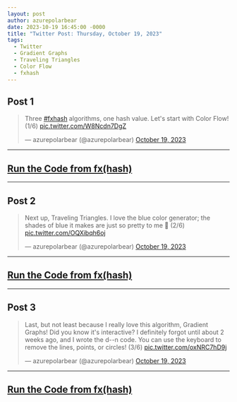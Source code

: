 ```yaml
---
layout: post
author: azurepolarbear
date: 2023-10-19 16:45:00 -0000
title: "Twitter Post: Thursday, October 19, 2023"
tags:
  - Twitter
  - Gradient Graphs
  - Traveling Triangles
  - Color Flow
  - fxhash
---
```


## Post 1

<blockquote class="twitter-tweet"><p lang="en" dir="ltr">Three <a href="https://twitter.com/hashtag/fxhash?src=hash&amp;ref_src=twsrc%5Etfw">#fxhash</a> algorithms, one hash value. Let&#39;s start with Color Flow! (1/6) <a href="https://t.co/W8Ncdn7DgZ">pic.twitter.com/W8Ncdn7DgZ</a></p>&mdash; azurepolarbear (@azurepolarbear) <a href="https://twitter.com/azurepolarbear/status/1715122018683687151?ref_src=twsrc%5Etfw">October 19, 2023</a></blockquote> <script async src="https://platform.twitter.com/widgets.js" charset="utf-8"></script>


----


## <a href="https://gateway.fxhash2.xyz/ipfs/QmPedWAC1hY8RHXhwzzdkKrj9vBh4fxVW3aVLX6t1V9oDg/?fxhash=ooeXSPyUp65aBhnrY7dLK8t7pyZdwHU4NY64F7GVj9spJbP77qF&fxiteration=42" target="_blank" rel="noopener noreferrer">Run the Code from fx(hash)</a>


----


## Post 2

<blockquote class="twitter-tweet" data-conversation="none"><p lang="en" dir="ltr">Next up, Traveling Triangles. I love the blue color generator; the shades of blue it makes are just so pretty to me 💙 (2/6) <a href="https://t.co/OQXibqh6oj">pic.twitter.com/OQXibqh6oj</a></p>&mdash; azurepolarbear (@azurepolarbear) <a href="https://twitter.com/azurepolarbear/status/1715122033955119261?ref_src=twsrc%5Etfw">October 19, 2023</a></blockquote> <script async src="https://platform.twitter.com/widgets.js" charset="utf-8"></script>


----


## <a href="https://gateway.fxhash2.xyz/ipfs/QmYgkvf2zBCEZKh7Xu8KNt3nbYdsAKF8RDgmwvjunRMneu/?fxhash=ooeXSPyUp65aBhnrY7dLK8t7pyZdwHU4NY64F7GVj9spJbP77qF&fxiteration=97" target="_blank" rel="noopener noreferrer">Run the Code from fx(hash)</a>


----


## Post 3

<blockquote class="twitter-tweet" data-conversation="none"><p lang="en" dir="ltr">Last, but not least because I really love this algorithm, Gradient Graphs! Did you know it&#39;s interactive? I definitely forgot until about 2 weeks ago, and I wrote the d--n code. You can use the keyboard to remove the lines, points, or circles! (3/6) <a href="https://t.co/oxNRC7hD9j">pic.twitter.com/oxNRC7hD9j</a></p>&mdash; azurepolarbear (@azurepolarbear) <a href="https://twitter.com/azurepolarbear/status/1715122041152512400?ref_src=twsrc%5Etfw">October 19, 2023</a></blockquote> <script async src="https://platform.twitter.com/widgets.js" charset="utf-8"></script>


----


## <a href="https://gateway.fxhash2.xyz/ipfs/QmbcSjKXsHaVAjRsFB42MGLCZMdDSUqCFTKc86Tbwhssk1/?fxhash=ooeXSPyUp65aBhnrY7dLK8t7pyZdwHU4NY64F7GVj9spJbP77qF&fxiteration=91" target="_blank" rel="noopener noreferrer">Run the Code from fx(hash)</a>
